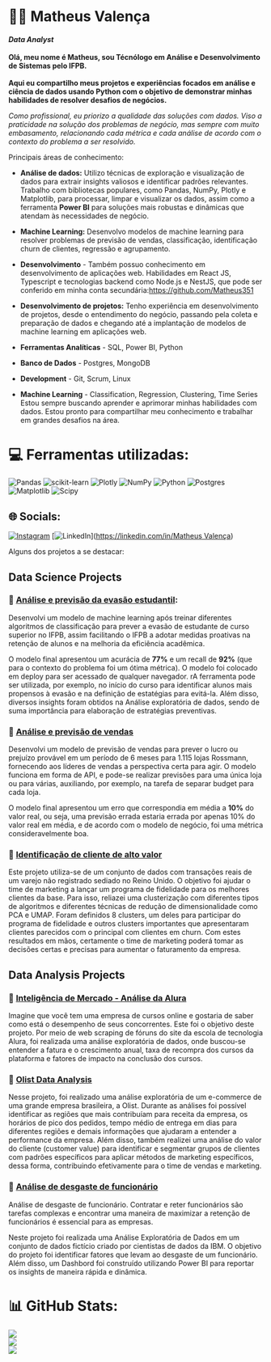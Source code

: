# 👨‍💻 Matheus Valença

#### *Data Analyst*

**Olá, meu nome é Matheus, sou Técnólogo em Análise e Desenvolvimento de Sistemas pelo IFPB.<br><br> Aqui eu compartilho meus projetos e experiências focados em análise  e ciência de dados usando Python com o objetivo de demonstrar minhas habilidades de resolver desafios de negócios.**<br>

*Como profissional, eu priorizo a qualidade das soluções com dados. Viso a praticidade na solução dos problemas de negócio, mas sempre com muito embasamento, relacionando cada métrica e cada análise de acordo com o contexto do problema a ser resolvido.*

Principais áreas de conhecimento:

- **Análise de dados:** Utilizo técnicas de exploração e visualização de dados para extrair insights valiosos e identificar padrões relevantes. Trabalho com bibliotecas populares, como Pandas, NumPy, Plotly e Matplotlib, para processar, limpar e visualizar os dados, assim como a ferramenta **Power BI** para soluções mais robustas e dinâmicas que atendam às necessidades de negócio.

- **Machine Learning:** Desenvolvo modelos de machine learning para resolver problemas de previsão de vendas, classificação, identificação churn de clientes, regressão e agrupamento.

- **Desenvolvimento** - Também possuo conhecimento em desenvolvimento de aplicações web. Habilidades em React JS, Typescript e tecnologias backend como Node.js e NestJS, que pode ser conferido em minha conta secundária:https://github.com/Matheus351

- **Desenvolvimento de projetos:** Tenho experiência em desenvolvimento de projetos, desde o entendimento do negócio, passando  pela coleta e preparação de dados e chegando até a implantação de modelos de machine learning em aplicações web.

- **Ferramentas Analíticas** - SQL, Power BI, Python
  
- **Banco de Dados** - Postgres, MongoDB 
  
- **Development** - Git, Scrum, Linux

- **Machine Learning** - Classification, Regression, Clustering, Time Series
Estou sempre buscando aprender e aprimorar minhas habilidades com dados. Estou pronto para compartilhar meu conhecimento e trabalhar em grandes desafios na área.

# 💻 Ferramentas utilizadas:
![Pandas](https://img.shields.io/badge/pandas-%23150458.svg?style=for-the-badge&logo=pandas&logoColor=white) ![scikit-learn](https://img.shields.io/badge/scikit--learn-%23F7931E.svg?style=for-the-badge&logo=scikit-learn&logoColor=white) ![Plotly](https://img.shields.io/badge/Plotly-%233F4F75.svg?style=for-the-badge&logo=plotly&logoColor=white) ![NumPy](https://img.shields.io/badge/numpy-%23013243.svg?style=for-the-badge&logo=numpy&logoColor=white) ![Python](https://img.shields.io/badge/python-3670A0?style=for-the-badge&logo=python&logoColor=ffdd54) ![Postgres](https://img.shields.io/badge/postgres-%23316192.svg?style=for-the-badge&logo=postgresql&logoColor=white)
![Matplotlib](https://img.shields.io/badge/Matplotlib-%23ffffff.svg?style=for-the-badge&logo=Matplotlib&logoColor=black) ![Scipy](https://img.shields.io/badge/SciPy-%230C55A5.svg?style=for-the-badge&logo=scipy&logoColor=%white)

## 🌐 Socials:
[![Instagram](https://img.shields.io/badge/Instagram-%23E4405F.svg?logo=Instagram&logoColor=white)](https://instagram.com/matheus__valenca) [![LinkedIn](https://img.shields.io/badge/LinkedIn-%230077B5.svg?logo=linkedin&logoColor=white)]([https://linkedin.com/in/Matheus Valença](https://www.linkedin.com/in/matheus-valen%C3%A7a-13b730226/)) 

Alguns dos projetos a se destacar:


## Data Science Projects

### 🔗 [Análise e previsão da evasão estudantil](https://github.com/math3usvalenca/machine-learning-no-combate-a-evasao-estudantil): 

Desenvolvi um modelo de machine learning após treinar diferentes algoritmos de classificação para prever a evasão de estudante de curso superior no IFPB, assim facilitando o IFPB a adotar medidas proativas na retenção de alunos e na melhoria da eficiência acadêmica.

O modelo final apresentou um acurácia de **77%** e um recall de **92%** (que para o contexto do problema foi um ótima métrica). O modelo foi colocado em deploy para ser acessado de qualquer navegador. rA ferramenta pode ser utilizada, por exemplo, no início do curso para identificar alunos mais propensos à evasão e na definição de estatégias para evitá-la. Além disso, diversos insights foram obtidos na Análise exploratória de dados, sendo de suma importância para elaboração de estratégias preventivas.

### 🔗 [Análise e previsão de vendas](https://github.com/math3usvalenca/sales-analysis-and-forecasting)

Desenvolvi um modelo de previsão de vendas para prever o lucro ou prejuízo provável em um período de 6 meses para 1.115 lojas Rossmann, fornecendo aos líderes de vendas a perspectiva certa para agir. O modelo funciona em forma de API, e pode-se realizar previsões para uma única loja ou para várias, auxiliando, por exemplo, na tarefa de separar budget para cada loja.

O modelo final apresentou um erro que correspondia em média a **10%** do valor real, ou seja, uma previsão errada estaria errada por apenas 10% do valor real em média, e de acordo com o modelo de negócio, foi uma métrica consideravelmente boa. 

### 🔗 [Identificação de cliente de alto valor](https://github.com/math3usvalenca/high-value-customer-identification)

Este projeto utiliza-se de um conjunto de dados com transações reais de um varejo não registrado sediado no Reino Unido. O objetivo foi ajudar o time de marketing a lançar um programa de fidelidade para os melhores clientes da base. Para isso, reliazei uma clusterização com diferentes tipos de algoritmos e diferentes técnicas de redução de dimensionalidade como PCA e UMAP. Foram definidos 8 clusters, um deles para participar do programa de fidelidade e outros clusters importantes que apresentaram clientes parecidos com o principal com clientes em churn. Com estes resultados em mãos, certamente o time de marketing poderá tomar as decisões certas e precisas para aumentar o faturamento da empresa.

 
## Data Analysis Projects

### 🔗 [Inteligência de Mercado - Análise da Alura](https://github.com/math3usvalenca/market-intelligence---projeto-alura)

Imagine que você tem uma empresa de cursos online e gostaria de saber como está o desempenho de seus concorrentes. Este foi o objetivo deste projeto. Por meio de web scraping de fóruns do site da escola de tecnologia Alura, foi realizada uma análise exploratória de dados, onde buscou-se entender a fatura e o crescimento anual, taxa de recompra dos cursos da plataforma e fatores de impacto na conclusão dos cursos.


### 🔗 [Olist Data Analysis](https://github.com/math3usvalenca/olist-data-analysis)

Nesse projeto, foi realizado uma análise exploratória de um e-commerce de uma grande empresa brasileira, a Olist. Durante as análises foi possível identificar as regiões que mais contribuíam para receita da empresa, os horários de pico dos pedidos, tempo médio  de entrega em dias para diferentes regiões e demais informações que ajudaram a entender a performance da empresa. Além disso, também realizei uma análise do valor do cliente (customer value) para identificar e segmentar grupos de clientes com padrões específicos para aplicar métodos de marketing específicos, dessa forma, contribuindo efetivamente para o time de vendas e marketing.

### 🔗 [Análise de desgaste de funcionário](https://github.com/math3usvalenca/EDA---customer-attrition-analysis)

Análise de desgaste de funcionário. Contratar e reter funcionários são tarefas complexas e encontrar uma maneira de maximizar a retenção de funcionários é essencial para as empresas.

Neste projeto foi realizada uma Análise Exploratória de Dados em um conjunto de dados fictício criado por cientistas de dados da IBM. O objetivo do projeto foi identificar fatores que levam ao desgaste de um funcionário.  Além disso, um Dashbord foi construído utilizando Power BI para reportar os insights de maneira rápida e dinâmica.


# 📊 GitHub Stats:
![](https://github-readme-stats.vercel.app/api?username=math3usvalenca&theme=chartreuse-dark&hide_border=false&include_all_commits=false&count_private=true)<br/>
![](https://github-readme-streak-stats.herokuapp.com/?user=math3usvalenca&theme=chartreuse-dark&hide_border=false)<br/>
![](https://github-readme-stats.vercel.app/api/top-langs/?username=math3usvalenca&theme=chartreuse-dark&hide_border=false&include_all_commits=false&count_private=true&layout=compact)










